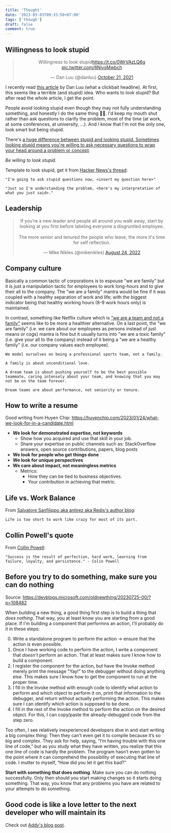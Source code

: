 ```yaml
---
title: 'Thought'
date: '2023-03-03T09:33:58+07:00'
tags: ['though']
draft: false
comment: true
---
```


## Willingness to look stupid

<div align="center">
    <blockquote class="twitter-tweet"><p lang="en" dir="ltr">Willingness to look stupid<a href="https://t.co/0WrVAzLQ6g">https://t.co/0WrVAzLQ6g</a> <a href="https://t.co/6NjysMwbch">pic.twitter.com/6NjysMwbch</a></p>&mdash; Dan Luu (@danluu) <a href="https://twitter.com/danluu/status/1451114505438568448?ref_src=twsrc%5Etfw">October 21, 2021</a></blockquote> <script async src="https://platform.twitter.com/widgets.js" charset="utf-8"></script>
</div>

I recently read [this article](https://danluu.com/look-stupid/) by Dan Luu (what a clickbait headline). At first, this seems like a terrible (and stupid) idea. Who wants to look stupid? But after read the whole article, I get the point.

People avoid looking stupid even though they may not fully understanding something, and honestly I do the same thing :man_facepalming:. I'd keep my mouth shut rather than ask questions to clarify the problem, most of the time (at work, at some conferences, at university, ...). And I know that I'm not the only one, look smart but being stupid.

There's [a huge difference between stupid and looking stupid. Sometimes looking stupid means you're willing to ask necessary questions to wrap your head around a problem or concept](https://www.linkedin.com/posts/soreniverson_willingness-to-look-stupid-activity-6859517714659123200-cytw/).

_Be willing to look stupid._

Template to look stupid, get it from [Hacker News's thread](https://news.ycombinator.com/item?id=28942189):

```unknow
"I'm going to ask stupid questions now, <insert my question here>"

"Just so I'm understanding the problem, <here's my interpretation of what you just said>."
```

## Leadership

<div align="center">
    <blockquote class="twitter-tweet"><p lang="en" dir="ltr">If you&#39;re a new leader and people all around you walk away, start by looking at you first before labeling everyone a disgruntled employee.<br><br>The more senior and tenured the people who leave, the more it&#39;s time for self reflection.</p>&mdash; Mike Nikles (@mikenikles) <a href="https://twitter.com/mikenikles/status/1562413358787223552?ref_src=twsrc%5Etfw">August 24, 2022</a></blockquote> <script async src="https://platform.twitter.com/widgets.js" charset="utf-8"></script>
</div>

## Company culture

Basically a common tactic of corporations is to espouse "we are family" but it is just a manipulation tactic for employees to work long-hours and to give their all to the company. The "we are a family" mantra would be fine if it was coupled with a healthy separation of work and life; with the biggest indicator being that healthy working hours (8-9 work hours only) is maintained.

In contrast, something like Netflix culture which is ["we are a team and not a family"](https://jobs.netflix.com/culture) seems like to be more a healthier alternative. On a last point, the "we are family" (i.e. we care about our employees as persons instead of just means or cogs) mantra is fine but it usually turns into "we are a toxic family" (i.e. give your all to the company) instead of it being a "we are a healthy family" (i.e. our company values each employee).

```unknown
We model ourselves on being a professional sports team, not a family.

A family is about unconditional love.

A dream team is about pushing yourself to be the best possible teammate, caring intensely about your team, and knowing that you may not be on the team forever.

Dream teams are about performance, not seniority or tenure.
```

## How to write a resume

Good writing from Huyen Chip: <https://huyenchip.com/2023/01/24/what-we-look-for-in-a-candidate.html>

- **We look for demonstrated expertise, not keywords**
  - Show how you acquired and use that skill in your job.
  - Share your expertise on public channels such as: StackOverflow answers, open source contributions, papers, blog posts
- **We look for people who get things done**
- **We look for unique perspectives**
- **We care about impact, not meaningless metrics**
  - Metrics:
    - How they can be tied to business objectives.
    - Your contribution in achieving that metric.

## Life vs. Work Balance

From [Salvatore Sanfilippo aka antirez aka Redis's author blog](http://invece.org/):

```unknown
Life is too short to work like crazy for most of its part.
```

## Collin Powell's quote

From [Collin Powell](https://en.wikipedia.org/wiki/Colin_Powell):

```unknown
"Success is the result of perfection, hard work, learning from failure, loyalty, and persistence." - Colin Powell
```

## Before you try to do something, make sure you can do nothing

Source: <https://devblogs.microsoft.com/oldnewthing/20230725-00/?p=108482>

When building a new thing, a good thing first step is to build a thing that _does nothing_. That way, you at least know you are starting from a good place. If I'm building a component that performns an action, I'll probably do it in these steps:

0. Write a standalone program to perform the action -> ensure that the action is even possible.
1. Once I have working code to perform the action, I write a component that _doesn't_ perform an action. That at least makes sure I know how to build a component.
2. I register the component for the action, but have the Invoke method merely print the message "Yay!" to the debugger without doing anything else. This makes sure I know how to get the component to run at the proper time.
3. I fill in the Invoke method with enough code to identify what action to perform and which object to perform it on, print that information to the debugger, and return without actually performing the action. This makes sure I can identify which action is supposed to be done.
4. I fill in the rest of the Invoke method to perform the action on the desired object. For this, I can copy/paste the already-debugged code from the step zero.

Too often, I see relatively inexperienced developers dive in and start writing a big complex thing: Then they can’t even get it to compile because it’s so big and complex. They ask for help, saying, “I’m having trouble with this one line of code,” but as you study what they have written, you realize that this one line of code is hardly the problem. The program hasn’t even gotten to the point where it can comprehend the possibility of executing that line of code. I mutter to myself, “How did you let it get this bad?”

**Start with something that does nothing**. Make sure you can do nothing successfully. Only then should you start making changes so it starts doing something. That way, you know that any problems you have are related to your attempts to do something.

## Good code is like a love letter to the next developer who will maintain its

Check out [Addy's blog post](https://addyosmani.com/blog/good-code/).
